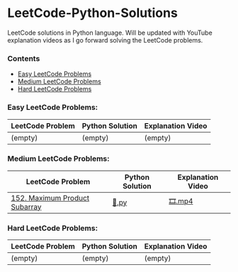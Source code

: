 # LeetCode-Python-Solutions
LeetCode solutions in Python language. Will be updated with YouTube explanation videos as I go forward solving the LeetCode problems.

### Contents
 - [Easy LeetCode Problems](#easy-leetcode-problems) 
 - [Medium LeetCode Problems](#medium-leetcode-problems) 
 - [Hard LeetCode Problems](#hard-leetcode-problems) 

### Easy LeetCode Problems:

| LeetCode Problem | Python Solution | Explanation Video |
| ---------------- | --------------- | ----------------- |
| (empty)          | (empty)         | (empty)           |

### Medium LeetCode Problems:

| LeetCode Problem | Python Solution | Explanation Video |
| ---------------- | --------------- | ----------------- |
| [152. Maximum Product Subarray](https://leetcode.com/problems/maximum-product-subarray/ "View Problem Statement On LeetCode") | [:page_facing_up:.py](https://github.com/shaheershukur/LeetCode-Python-Solutions/blob/main/Python%20Solutions/152.%20Maximum%20Product%20Subarray.py "View Python Solution") | [:film_strip:.mp4](https://youtu.be/hbzPkxYfGbk "Watch Explanation on YouTube") |

### Hard LeetCode Problems:

| LeetCode Problem | Python Solution | Explanation Video |
| ---------------- | --------------- | ----------------- |
| (empty)          | (empty)         | (empty)           |

